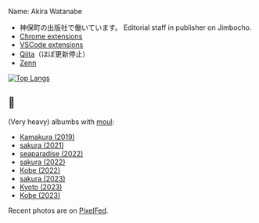 Name: Akira Watanabe

- 神保町の出版社で働いています。 Editorial staff in publisher on Jimbocho.
- [Chrome extensions](https://chromewebstore.google.com/search/awtnb.cws)
- [VSCode extensions](https://marketplace.visualstudio.com/publishers/awtnb)
- [Qiita](https://qiita.com/AWtnb)（ほぼ更新停止）
- [Zenn](https://zenn.dev/awtnb)

[![Top Langs](https://github-readme-stats.vercel.app/api/top-langs/?username=AWtnb&layout=compact&theme=tokyonight)](https://github.com/AWtnb/)

##  📸

(Very heavy) albumbs with [moul](https://github.com/moul-co/moul):

- [Kamakura (2019)](https://awtnb-album-2019-kamakura.netlify.app/)
- [sakura (2021)](https://awtnb-album-2021-sakura.netlify.app/)
- [seaparadise (2022)](https://awtnb-album-2022-03-seaparadise.netlify.app/)
- [sakura (2022)](https://awtnb-album-2022-04-sakura.netlify.app/)
- [Kobe (2022)](https://awtnb-album-2022-09-kobe.netlify.app/)
- [sakura (2023)](https://awtnb-album-2023-03-sakura.netlify.app/)
-  [Kyoto (2023)](https://awtnb-album-2023-07-kyoto.netlify.app/)
-  [Kobe (2023)](https://awtnb-album-2023-09-kobe.netlify.app/)

 Recent photos are on [PixelFed](https://pixelfed.social/awtnbjp).
